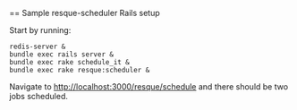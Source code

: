 == Sample resque-scheduler Rails setup

Start by running:

```
redis-server &
bundle exec rails server &
bundle exec rake schedule_it &
bundle exec rake resque:scheduler &
```

Navigate to <a href="http://localhost:3000/resque/schedule">http://localhost:3000/resque/schedule</a> and there should be two jobs scheduled.
